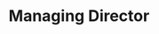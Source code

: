 ---
name: Peter Coates
photo: '/img/Peter150.png'
title: Managing Director
bio: Peter has previously held senior positions across central and local government driving digitally enabled service improvement, lastly with NHS England & NHS Digital. He has been instrumental in successfully bringing a number of open products and services to the health and care system.
---